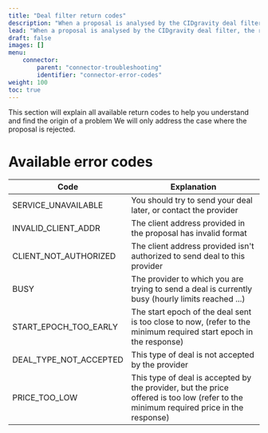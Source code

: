 ```yaml
---
title: "Deal filter return codes"
description: "When a proposal is analysed by the CIDgravity deal filter, the response can lead to multiple codes."
lead: "When a proposal is analysed by the CIDgravity deal filter, the response can lead to multiple codes."
draft: false
images: []
menu:
    connector:
        parent: "connector-troubleshooting"
        identifier: "connector-error-codes"
weight: 100
toc: true
---
```


This section will explain all available return codes to help you understand and find the origin of a problem
We will only address the case where the proposal is rejected.

# Available error codes

|Code                       | Explanation |
|---------------------------|-------------|
|SERVICE_UNAVAILABLE        | You should try to send your deal later, or contact the provider |
|INVALID_CLIENT_ADDR        | The client address provided in the proposal has invalid format |
|CLIENT_NOT_AUTHORIZED      | The client address provided isn't authorized to send deal to this provider |
|BUSY                       | The provider to which you are trying to send a deal is currently busy (hourly limits reached ...) |
|START_EPOCH_TOO_EARLY      | The start epoch of the deal sent is too close to now, (refer to the minimum required start epoch in the response) |
|DEAL_TYPE_NOT_ACCEPTED     | This type of deal is not accepted by the provider |
|PRICE_TOO_LOW              | This type of deal is accepted by the provider, but the price offered is too low (refer to the minimum required price in the response) |